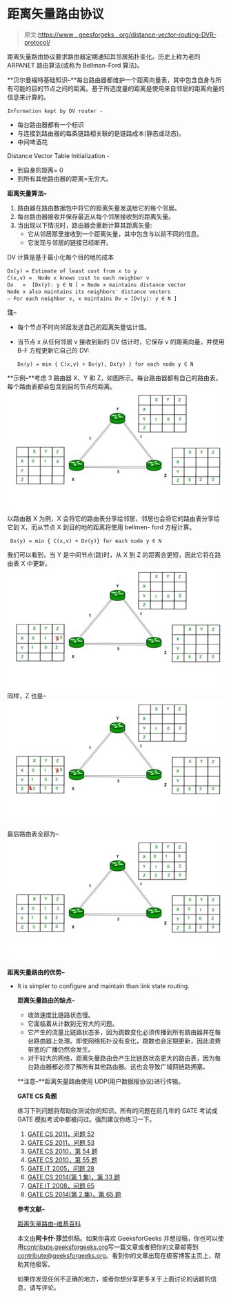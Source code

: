 # 距离矢量路由协议

> 原文:[https://www . geesforgeks . org/distance-vector-routing-DVR-protocol/](https://www.geeksforgeeks.org/distance-vector-routing-dvr-protocol/)

距离矢量路由协议要求路由器定期通知其邻居拓扑变化。历史上称为老的 ARPANET 路由算法(或称为 Bellman-Ford 算法)。

**贝尔曼福特基础知识–**每台路由器都维护一个距离向量表，其中包含自身与所有可能的目的节点之间的距离。基于所选度量的距离是使用来自邻居的距离向量的信息来计算的。

```
Information kept by DV router -

```

*   每台路由器都有一个标识
*   与连接到路由器的每条链路相关联的是链路成本(静态或动态)。
*   中间啤酒花

Distance Vector Table Initialization -

*   到自身的距离= 0
*   到所有其他路由器的距离=无穷大。

**距离矢量算法–**

1.  路由器在路由数据包中将它的距离矢量发送给它的每个邻居。
2.  每台路由器接收并保存最近从每个邻居接收到的距离矢量。
3.  当出现以下情况时，路由器会重新计算其距离矢量:
    *   它从邻居那里接收到一个距离矢量，其中包含与以前不同的信息。
    *   它发现与邻居的链接已经断开。

DV 计算是基于最小化每个目的地的成本

```
Dx(y) = Estimate of least cost from x to y 
C(x,v) =  Node x knows cost to each neighbor v
Dx   =  [Dx(y): y ∈ N ] = Node x maintains distance vector
Node x also maintains its neighbors' distance vectors
– For each neighbor v, x maintains Dv = [Dv(y): y ∈ N ]

```

**注–**

*   每个节点不时向邻居发送自己的距离矢量估计值。
*   当节点 x 从任何邻居 v 接收到新的 DV 估计时，它保存 v 的距离向量，并使用 B-F 方程更新它自己的 DV:

    ```
    Dx(y) = min { C(x,v) + Dv(y), Dx(y) } for each node y ∈ N

    ```

**示例–**考虑 3 路由器 X、Y 和 Z，如图所示。每台路由器都有自己的路由表。每个路由表都会包含到目的节点的距离。
![r1](img/d180bf97dcba7c63f6e9710736a7d58e.png)
以路由器 X 为例，X 会将它的路由表分享给邻居，邻居也会将它的路由表分享给它到 X，而从节点 X 到目的地的距离将使用 bellmen- ford 方程计算。

```
 Dx(y) = min { C(x,v) + Dv(y)} for each node y ∈ N

```

我们可以看到，当 Y 是中间节点(跳)时，从 X 到 Z 的距离会更短，因此它将在路由表 X 中更新。
![dvr2](img/cc6503457d3116b99de03e15231bae05.png)
同样，Z 也是–
![dvr3](img/cb8800e0f8c36fd6ea5c2875a859d46a.png)

最后路由表全部为–
![dvr4](img/c7e6363f6be8f30535f7040bcfd362ff.png)

**距离矢量路由的优势–**

*   It is simpler to configure and maintain than link state routing.

    **距离矢量路由的缺点–**

    *   收敛速度比链路状态慢。
    *   它面临着从计数到无穷大的问题。
    *   它产生的流量比链路状态多，因为跳数变化必须传播到所有路由器并在每台路由器上处理。即使网络拓扑没有变化，跳数也会定期更新，因此浪费带宽的广播仍然会发生。
    *   对于较大的网络，距离矢量路由会产生比链路状态更大的路由表，因为每台路由器都必须了解所有其他路由器。这也会导致广域网链路拥塞。

    **注意–**距离矢量路由使用 UDP(用户数据报协议)进行传输。

    **GATE CS 角题**

    练习下列问题将帮助你测试你的知识。所有的问题在前几年的 GATE 考试或 GATE 模拟考试中都被问过。强烈建议你练习一下。

    1.  [GATE CS 2011，问题 52](https://www.geeksforgeeks.org/gate-gate-cs-2011-question-52/)
    2.  [GATE CS 2011，问题 53](https://www.geeksforgeeks.org/gate-gate-cs-2011-question-53/)
    3.  [GATE CS 2010，第 54 题](https://www.geeksforgeeks.org/gate-gate-cs-2010-question-54/)
    4.  [GATE CS 2010，第 55 题](https://www.geeksforgeeks.org/gate-gate-cs-2010-question-55/)
    5.  [GATE IT 2005，问题 28](https://www.geeksforgeeks.org/gate-gate-it-2005-question-28/)
    6.  [GATE CS 2014(第 1 集)，第 33 题](https://www.geeksforgeeks.org/gate-gate-cs-2014-set-1-question-33/)
    7.  [GATE IT 2008，问题 65](https://www.geeksforgeeks.org/gate-gate-it-2008-question-65/)
    8.  [GATE CS 2014(第 2 集)，第 65 题](https://www.geeksforgeeks.org/gate-gate-cs-2014-set-2-question-33/)

    **参考文献–**

    [距离矢量路由–维基百科](https://en.wikipedia.org/wiki/Distance-vector_routing_protocol)

    本文由**阿卡什·莎兰**供稿。如果你喜欢 GeeksforGeeks 并想投稿，你也可以使用[contribute.geeksforgeeks.org](http://www.contribute.geeksforgeeks.org)写一篇文章或者把你的文章邮寄到 contribute@geeksforgeeks.org。看到你的文章出现在极客博客主页上，帮助其他极客。

    如果你发现任何不正确的地方，或者你想分享更多关于上面讨论的话题的信息，请写评论。
